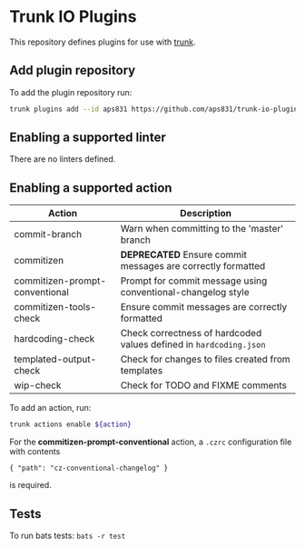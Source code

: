 # Trunk IO Plugins

This repository defines plugins for use with [trunk](https://trunk.io/).

## Add plugin repository

To add the plugin repository run:

```bash
trunk plugins add --id aps831 https://github.com/aps831/trunk-io-plugins v2.1.1
```

## Enabling a supported linter

There are no linters defined.

## Enabling a supported action

| Action                         | Description                                                        |
| ------------------------------ | ------------------------------------------------------------------ |
| commit-branch                  | Warn when committing to the 'master' branch                        |
| commitizen                     | **DEPRECATED** Ensure commit messages are correctly formatted      |
| commitizen-prompt-conventional | Prompt for commit message using conventional-changelog style       |
| commitizen-tools-check         | Ensure commit messages are correctly formatted                     |
| hardcoding-check               | Check correctness of hardcoded values defined in `hardcoding.json` |
| templated-output-check         | Check for changes to files created from templates                  |
| wip-check                      | Check for TODO and FIXME comments                                  |

To add an action, run:

```bash
trunk actions enable ${action}
```

For the **commitizen-prompt-conventional** action, a `.czrc` configuration file with contents

```text
{ "path": "cz-conventional-changelog" }
```

is required.

## Tests

To run bats tests: `bats -r test`
